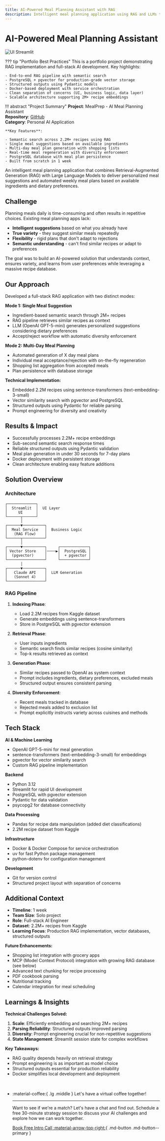 ```yaml
---
title: AI-Powered Meal Planning Assistant with RAG
description: Intelligent meal planning application using RAG and LLMs to suggest personalized meals and generate weekly plans from 2M+ recipes
---
```


# AI-Powered Meal Planning Assistant
![UI Streamlit](../../assets/ai_meal_planner.png)

??? tip "Portfolio Best Practices"
    This is a portfolio project demonstrating RAG implementation and full-stack AI development. Key highlights:
    
    - End-to-end RAG pipeline with semantic search
    - PostgreSQL + pgvector for production-grade vector storage
    - Structured outputs using Pydantic models
    - Docker-based deployment with service orchestration
    - Clean separation of concerns (UI, business logic, data layer)
    - Scalable architecture supporting 2M+ recipe embeddings

!!! abstract "Project Summary"
    **Project**: MealPrep - AI Meal Planning Assistant  
    **Repository**: [GitHub](https://github.com/KSchachmatov/mealprep)  
    **Category**: Personal AI Application  
    
    **Key Features**:
    
    - Semantic search across 2.2M+ recipes using RAG
    - Single meal suggestions based on available ingredients
    - Multi-day meal plan generation with shopping lists
    - Real-time meal regeneration with diversity enforcement
    - PostgreSQL database with meal plan persistence
    - Built from scratch in 1 week

An intelligent meal planning application that combines Retrieval-Augmented Generation (RAG) with Large Language Models to deliver personalized meal suggestions and automated weekly meal plans based on available ingredients and dietary preferences.

## Challenge

Planning meals daily is time-consuming and often results in repetitive choices. Existing meal planning apps lack:

- **Intelligent suggestions** based on what you already have
- **True variety** - they suggest similar meals repeatedly
- **Flexibility** - rigid plans that don't adapt to rejections
- **Semantic understanding** - can't find similar recipes or adapt to preferences

The goal was to build an AI-powered solution that understands context, ensures variety, and learns from user preferences while leveraging a massive recipe database.

## Our Approach

Developed a full-stack RAG application with two distinct modes:

**Mode 1: Single Meal Suggestion**

- Ingredient-based semantic search through 2M+ recipes
- RAG pipeline retrieves similar recipes as context
- LLM (OpenAI GPT-5-mini) generates personalized suggestions considering dietary preferences
- Accept/reject workflow with automatic diversity enforcement

**Mode 2: Multi-Day Meal Planning**

- Automated generation of X day meal plans
- Individual meal acceptance/rejection with on-the-fly regeneration
- Shopping list aggregation from accepted meals
- Plan persistence with database storage

**Technical Implementation:**

- Embedded 2.2M recipes using sentence-transformers (text-embedding-3-small)
- Vector similarity search with pgvector and PostgreSQL
- Structured outputs using Pydantic for reliable parsing
- Prompt engineering for diversity and creativity

## Results & Impact

- Successfully processes 2.2M+ recipe embeddings
- Sub-second semantic search response times
- Reliable structured outputs using Pydantic validation
- Meal plan generation in under 30 seconds for 7-day plans
- Docker deployment with persistent storage
- Clean architecture enabling easy feature additions

## Solution Overview

### Architecture

```
┌─────────────┐
│  Streamlit  │  UI Layer
│     UI      │
└──────┬──────┘
       │
┌──────▼──────────┐
│  Meal Service   │  Business Logic
│   (RAG Flow)    │
└──────┬──────────┘
       │
┌──────▼──────────┐     ┌─────────────┐
│ Vector Store    │────▶│  PostgreSQL │
│  (pgvector)     │     │  + pgvector │
└─────────────────┘     └─────────────┘
       │
┌──────▼──────────┐
│   Claude API    │  LLM Generation
│   (Sonnet 4)    │
└─────────────────┘
```

### RAG Pipeline

1. **Indexing Phase**:
   - Load 2.2M recipes from Kaggle dataset
   - Generate embeddings using sentence-transformers
   - Store in PostgreSQL with pgvector extension

2. **Retrieval Phase**:
   - User inputs ingredients
   - Semantic search finds similar recipes (cosine similarity)
   - Top-k results retrieved as context

3. **Generation Phase**:
   - Similar recipes passed to OpenAI as system context
   - Prompt includes ingredients, dietary preferences, excluded meals
   - Structured output ensures consistent parsing

4. **Diversity Enforcement**:
   - Recent meals tracked in database
   - Rejected meals added to exclusion list
   - Prompt explicitly instructs variety across cuisines and methods

## Tech Stack

**AI & Machine Learning**

- OpenAI GPT-5-mini for meal generation
- sentence-transformers (text-embedding-3-small) for embeddings
- pgvector for vector similarity search
- Custom RAG pipeline implementation

**Backend**

- Python 3.12
- Streamlit for rapid UI development
- PostgreSQL with pgvector extension
- Pydantic for data validation
- psycopg2 for database connectivity

**Data Processing**

- Pandas for recipe data manipulation (added diet classifications)
- 2.2M recipe dataset from Kaggle

**Infrastructure**

- Docker & Docker Compose for service orchestration
- uv for fast Python package management
- python-dotenv for configuration management

**Development**

- Git for version control
- Structured project layout with separation of concerns

## Additional Context

- **Timeline**: 1 week
- **Team Size**: Solo project
- **Role**: Full-stack AI Engineer
- **Dataset**: 2.2M+ recipes from Kaggle
- **Learning Focus**: Production RAG implementation, vector databases, structured outputs

**Future Enhancements:**

- Shopping list integration with grocery apps
- MCP (Model Context Protocol) integration with growing RAG database (see below)
- Advanced text chunking for recipe processing
- PDF cookbook parsing
- Nutritional tracking
- Calendar integration for meal scheduling

## Learnings & Insights

**Technical Challenges Solved:**

1. **Scale**: Efficiently embedding and searching 2M+ recipes
2. **Parsing Reliability**: Structured outputs improved parsing
3. **Diversity**: Prompt engineering crucial for non-repetitive suggestions
4. **State Management**: Streamlit session state for complex workflows

**Key Takeaways:**

- RAG quality depends heavily on retrieval strategy
- Prompt engineering is as important as model choice
- Structured outputs essential for production reliability
- Docker simplifies local development and deployment

<div class="grid cards" style="margin-top: 3rem" markdown>

-   :material-coffee:{ .lg .middle } Let's have a virtual coffee together!

    ---
    
    Want to see if we're a match? Let's have a chat and find out. Schedule a free 30-minute strategy session to discuss your AI challenges and explore how we can work together.

    [Book Free Intro Call :material-arrow-top-right:](https://calendly.com/kate-data/introduction-call){ .md-button .md-button--primary }

</div>